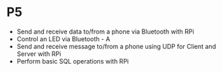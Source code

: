 # P5
- Send and receive data to/from a phone via Bluetooth with RPi
- Control an LED via Bluetooth - A
- Send and receive message to/from a phone using UDP for Client and Server with RPi
- Perform basic SQL operations with RPi
